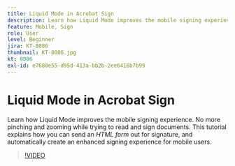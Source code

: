 ```yaml
---
title: Liquid Mode in Acrobat Sign
description: Learn how Liquid Mode improves the mobile signing experience
feature: Mobile, Sign
role: User
level: Beginner
jira: KT-8086
thumbnail: KT-8086.jpg
kt: 8086
exl-id: e7680e55-d95d-413a-bb2b-2ee6416b7b99
---
```

# Liquid Mode in Acrobat Sign

Learn how Liquid Mode improves the mobile signing experience. No more pinching and zooming while trying to read and sign documents. This tutorial explains how you can send an _HTML form_ out for signature, and automatically create an enhanced signing experience for mobile users.

>[!VIDEO](https://video.tv.adobe.com/v/333803?quality=12&learn=on&hidetitle=true)
